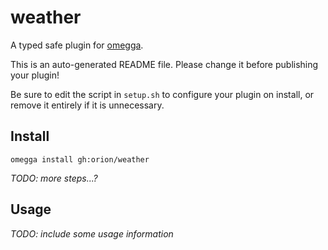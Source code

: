 <!--

When uploading your plugin to github/gitlab
start your repo name with "omegga-"

example: https://github.com/orion/omegga-weather

Your plugin will be installed via omegga install gh:orion/weather

-->

# weather

A typed safe plugin for [omegga](https://github.com/brickadia-community/omegga).

This is an auto-generated README file. Please change it before publishing your plugin!

Be sure to edit the script in `setup.sh` to configure your plugin on install, or
remove it entirely if it is unnecessary.

## Install

`omegga install gh:orion/weather`

_TODO: more steps...?_

## Usage

_TODO: include some usage information_
